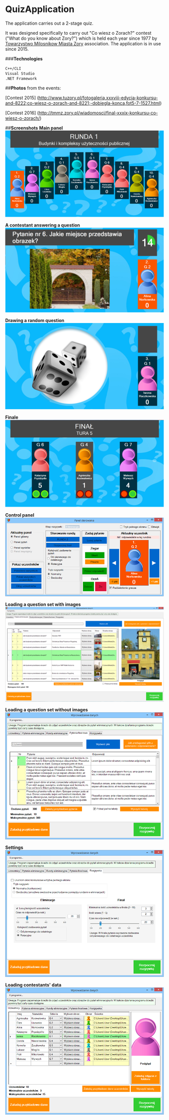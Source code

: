 # QuizApplication

The application carries out a 2-stage quiz. 

It was designed specifically to carry out "Co wiesz o Zorach?" contest ("What do you know about Zory?") which is held each year since 1977 by [Towarzystwo Milosnikow Miasta Zory](http://tmmz.zory.pl/) association. The application is in use since 2015.  

###**Technologies**
```
C++/CLI  
Visual Studio    
.NET Framework
``` 

##**Photos** from the events:

[Contest 2015] (http://www.tuzory.pl/fotogaleria,xxxviii-edycja-konkursu-and-8222;co-wiesz-o-zorach-and-8221;-dobiegla-konca,fot5-7-1527.html)

[Contest 2016] (http://tmmz.zory.pl/wiadomosci/final-xxxix-konkursu-co-wiesz-o-zorach/)

##**Screenshots**
**Main panel**
![alt tag](https://github.com/marta-krzyk-dev/QuizApplication/blob/master/Quiz%20main%20panel.png?raw=true)

**A contestant answering a question**
![alt tag](https://github.com/marta-krzyk-dev/QuizApplication/blob/master/Quiz%20question.png?raw=true)

**Drawing a random question**
![alt tag](https://github.com/marta-krzyk-dev/QuizApplication/blob/master/Drawing%20a%20random%20question.png?raw=true)

**Finale**
![alt tag](https://github.com/marta-krzyk-dev/QuizApplication/blob/master/Finale.png?raw=true)

**Control panel**
![alt tag](https://github.com/marta-krzyk-dev/QuizApplication/blob/master/Control%20panel.png?raw=true)

**Loading a question set with images**
![alt tag](https://github.com/marta-krzyk-dev/QuizApplication/blob/master/Filling%20in%20a%20set%20of%20questions%20and%20answers.png?raw=true)

**Loading a question set without images**
![alt tag](https://github.com/marta-krzyk-dev/QuizApplication/blob/master/Retrieving%20questions%20from%20a%20text%20file.png?raw=true)

**Settings**
![alt tag](https://github.com/marta-krzyk-dev/QuizApplication/blob/master/Settings%20in%20control%20panel.png?raw=true)

**Loading contestants' data**
![alt tag](https://github.com/marta-krzyk-dev/QuizApplication/blob/master/Filling%20in%20data%20about%20contestants.png?raw=true)

